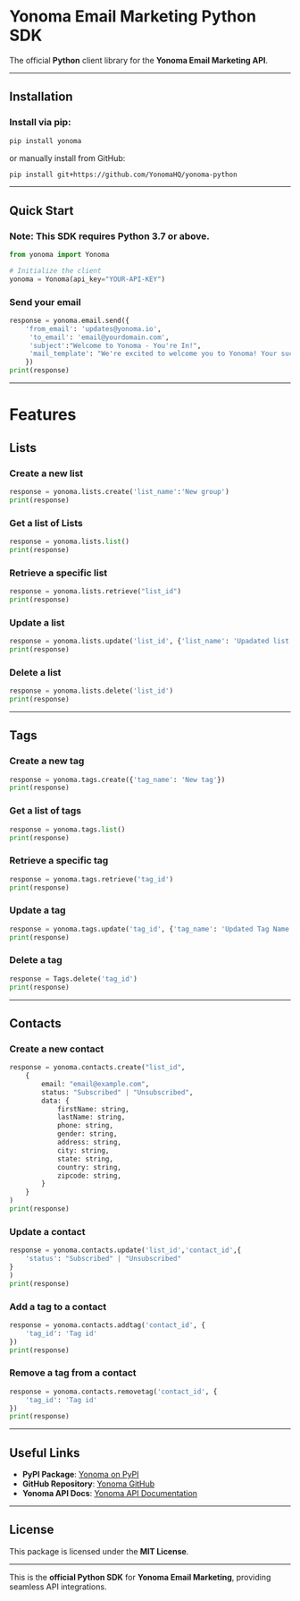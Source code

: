 # Yonoma Email Marketing Python SDK

The official **Python** client library for the **Yonoma Email Marketing API**.

---

## Installation

### Install via **pip**:
```sh
pip install yonoma
```

or manually install from GitHub:
```sh
pip install git+https://github.com/YonomaHQ/yonoma-python
```

---

## **Quick Start**

### **Note:** This SDK requires **Python 3.7 or above**.

```python
from yonoma import Yonoma

# Initialize the client
yonoma = Yonoma(api_key="YOUR-API-KEY")
```

### **Send your email**
```python
response = yonoma.email.send({
    'from_email': 'updates@yonoma.io',
     'to_email': 'email@yourdomain.com',
     'subject':"Welcome to Yonoma - You're In!",
     'mail_template': "We're excited to welcome you to Yonoma! Your successful signup marks the beginning of what we hope will be an exceptional journey."
    })
print(response)
```

---

# **Features**

## **Lists**

### **Create a new list**
```python
response = yonoma.lists.create('list_name':'New group')
print(response)
```

### **Get a list of Lists**
```python
response = yonoma.lists.list()
print(response)
```

### **Retrieve a specific list**
```python
response = yonoma.lists.retrieve("list_id")
print(response)
```

### **Update a list**
```python
response = yonoma.lists.update('list_id', {'list_name': 'Upadated list name'})
print(response)
```

### **Delete a list**
```python
response = yonoma.lists.delete('list_id')
print(response)
```

---

## **Tags**

### **Create a new tag**
```python
response = yonoma.tags.create({'tag_name': 'New tag'})
print(response)
```

### **Get a list of tags**
```python
response = yonoma.tags.list()
print(response)
```

### **Retrieve a specific tag**
```python
response = yonoma.tags.retrieve('tag_id')
print(response)
```

### **Update a tag**
```python
response = yonoma.tags.update('tag_id', {'tag_name': 'Updated Tag Name'})
print(response)
```

### **Delete a tag**
```python
response = Tags.delete('tag_id')
print(response)
```

---

## **Contacts**

### **Create a new contact**
```python
response = yonoma.contacts.create("list_id",
    {
        email: "email@example.com",
        status: "Subscribed" | "Unsubscribed",
        data: {
            firstName: string,
            lastName: string,
            phone: string,
            gender: string,
            address: string,
            city: string,
            state: string,
            country: string,
            zipcode: string,
        }
    }
)
print(response)
```

### **Update a contact**
```python
response = yonoma.contacts.update('list_id','contact_id',{
    'status': "Subscribed" | "Unsubscribed" 
}
)
print(response)
```

### **Add a tag to a contact**
```python
response = yonoma.contacts.addtag('contact_id', {
    'tag_id': 'Tag id'
})
print(response)
```

### **Remove a tag from a contact**
```python
response = yonoma.contacts.removetag('contact_id', {
    'tag_id': 'Tag id'
})
print(response)
```

---

## **Useful Links**

- **PyPI Package**: [Yonoma on PyPI](https://pypi.org/project/yonoma/)
- **GitHub Repository**: [Yonoma GitHub](https://github.com/YonomaHQ/yonoma-python)
- **Yonoma API Docs**: [Yonoma API Documentation](https://yonoma.io/api-reference/introduction)

---

## **License**
This package is licensed under the **MIT License**.

---

This is the **official Python SDK** for **Yonoma Email Marketing**, providing seamless API integrations.

